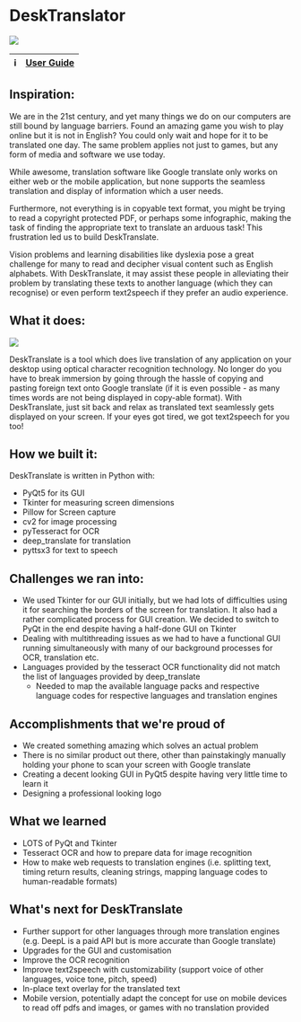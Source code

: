 # DeskTranslator

![](images/DeskTranslate.gif)


|:information_source:  | [User Guide](UserGuide.md)       |
|---------------|:------------------------|


## Inspiration: 

We are in the 21st century, and yet many things we do on our computers are still bound by language barriers. Found an amazing game you wish to play online but it is not in English? You could only wait and hope for it to be translated one day. The same problem applies not just to games, but any form of media and software we use today. 

While awesome, translation software like Google translate only works on either web or the mobile application, but none supports the seamless translation and display of information which a user needs. 

Furthermore, not everything is in copyable text format, you might be trying to read a copyright protected PDF, or perhaps some infographic, making the task of finding the appropriate text to translate an arduous task! This frustration led us to build DeskTranslate.

Vision problems and learning disabilities like dyslexia pose a great challenge for many to read and decipher visual content such as English alphabets. With DeskTranslate, it may assist these people in alleviating their problem by translating these texts to another language (which they can recognise) or even perform text2speech if they prefer an audio experience.

## What it does:

![](images/DeskTranslate_zoom_BG_3.gif)

DeskTranslate is a tool which does live translation of any application on your desktop using optical character recognition technology. No longer do you have to break immersion by going through the hassle of copying and pasting foreign text onto Google translate (if it is even possible - as many times words are not being displayed in copy-able format). With DeskTranslate, just sit back and relax as translated text seamlessly gets displayed on your screen.  If your eyes got tired, we got text2speech for you too!

## How we built it:

DeskTranslate is written in Python with:

- PyQt5 for its GUI
- Tkinter for measuring screen dimensions
- Pillow for Screen capture
- cv2 for image processing
- pyTesseract for OCR
- deep_translate for translation
- pyttsx3 for text to speech 

## Challenges we ran into:

- We used Tkinter for our GUI initially, but we had lots of difficulties using it for searching the borders of the screen for translation. It also had a rather complicated process for GUI creation. We decided to switch to PyQt in the end despite having a half-done GUI on Tkinter
- Dealing with multithreading issues as we had to have a functional GUI running simultaneously with many of our background processes for OCR, translation etc. 
- Languages provided by the tesseract OCR functionality did not match the list of languages provided by deep_translate
  - Needed to map the available language packs and respective language codes for respective languages and translation engines


## Accomplishments that we're proud of

- We created something amazing which solves an actual problem
- There is no similar product out there, other than painstakingly manually holding your phone to scan your screen with Google translate
- Creating a decent looking GUI in PyQt5 despite having very little time to learn it
- Designing a professional looking logo

## What we learned

- LOTS of PyQt and Tkinter
- Tesseract OCR and how to prepare data for image recognition
- How to make web requests to translation engines (i.e. splitting text, timing return results, cleaning strings, mapping language codes to human-readable formats)

## What's next for DeskTranslate

- Further support for other languages through more translation engines (e.g. DeepL is a paid API but is more accurate than Google translate)
- Upgrades for the GUI and customisation 
- Improve the OCR recognition
- Improve text2speech with customizability (support voice of other languages, voice tone, pitch, speed)
- In-place text overlay for the translated text
- Mobile version, potentially adapt the concept for use on mobile devices to read off pdfs and images, or games with no translation provided
